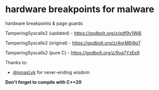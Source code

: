 # hardware breakpoints for malware
hardware breakpoints & page guards 

TamperingSyscalls2 (updated) - https://godbolt.org/z/edf9v1Wj6

TamperingSyscalls2 (original) - https://godbolt.org/z/4qrM6j9q7

TamperingSyscalls2 (pure C) - https://godbolt.org/z/9va7YzEe9

Thanks to:
- [@jonasLyk](https://twitter.com/jonasLyk) for never-ending wisdom

**Don't forget to compile with C++20**
